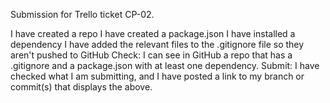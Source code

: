 Submission for Trello ticket CP-02.

I have created a repo
I have created a package.json
I have installed a dependency
I have added the relevant files to the .gitignore file so they aren't pushed to GitHub
Check: I can see in GitHub a repo that has a .gitignore and a package.json with at least one dependency.
Submit: I have checked what I am submitting, and I have posted a link to my branch or commit(s) that displays the above.